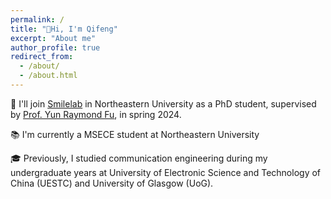 ```yaml
---
permalink: /
title: "👋Hi, I'm Qifeng"
excerpt: "About me"
author_profile: true
redirect_from: 
  - /about/
  - /about.html
---
```


🧐 I'll join [Smilelab](https://web.northeastern.edu/smilelab/) in Northeastern University as a PhD student, supervised by [Prof. Yun Raymond Fu](http://www1.ece.neu.edu/~yunfu/), in spring 2024.

📚 I'm currently a MSECE student at Northeastern University

🎓 Previously, I studied communication engineering during my undergraduate years at University of Electronic Science and Technology of China (UESTC) and University of Glasgow (UoG).
